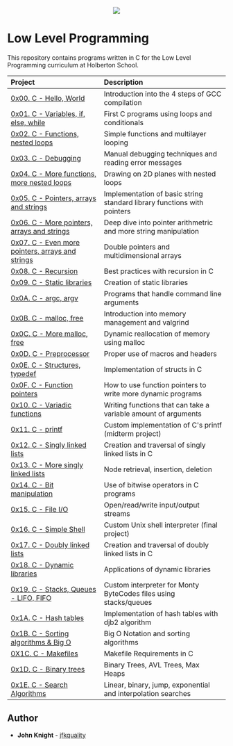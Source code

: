<p align="center">
  <img src="https://sunway.edu.np/wp-content/uploads/2019/08/hello_world.png">
</p>

# Low Level Programming

This repository contains programs written in C for the Low Level Programming curriculum at Holberton School.

| Project | Description |
| :--- | :--- |
| [0x00. C - Hello, World](./0x00-hello_world) | Introduction into the 4 steps of GCC compilation |
| [0x01. C - Variables, if, else, while](./0x01-variables_if_else_while) | First C programs using loops and conditionals |
| [0x02. C - Functions, nested loops](./0x02-functions_nested_loops) | Simple functions and multilayer looping |
| [0x03. C - Debugging](./0x03-debugging) | Manual debugging techniques and reading error messages |
| [0x04. C - More functions, more nested loops](./0x04-more_functions_nested_loops) | Drawing on 2D planes with nested loops |
| [0x05. C - Pointers, arrays and strings](./0x05-pointers_arrays_strings) | Implementation of basic string standard library functions with pointers |
| [0x06. C - More pointers, arrays and strings](./0x06-pointers_arrays_strings) | Deep dive into pointer arithmetric and more string manipulation |
| [0x07. C - Even more pointers, arrays and strings](./0x07-pointers_arrays_strings) | Double pointers and multidimensional arrays |
| [0x08. C - Recursion](./0x08-recursion) | Best practices with recursion in C |
| [0x09. C - Static libraries](./0x09-static_libraries) | Creation of static libraries |
| [0x0A. C - argc, argv](./0x0A-argc_argv) | Programs that handle command line arguments |
| [0x0B. C - malloc, free](./0x0B-malloc_free) | Introduction into memory management and valgrind |
| [0x0C. C - More malloc, free](./0x0C-more_malloc_free) | Dynamic reallocation of memory using malloc |
| [0x0D. C - Preprocessor](./0x0D-preprocessor) | Proper use of macros and headers |
| [0x0E. C - Structures, typedef](./0x0E-structures_typedef) | Implementation of structs in C |
| [0x0F. C - Function pointers](./0x0F-function_pointers) | How to use function pointers to write more dynamic programs |
| [0x10. C - Variadic functions](./0x10-variadic_functions) | Writing functions that can take a variable amount of arguments |
| [0x11. C - printf](https://github.com/garethbrickman/printf) | Custom implementation of C's printf (midterm project) |
| [0x12. C - Singly linked lists](./0x12-singly_linked_lists) | Creation and traversal of singly linked lists in C |
| [0x13. C - More singly linked lists](./0x13-more_singly_linked_lists) | Node retrieval, insertion, deletion |
| [0x14. C - Bit manipulation](./0x14-bit_manipulation) | Use of bitwise operators in C programs |
| [0x15. C - File I/O](./0x15-file_io) | Open/read/write input/output streams |
| [0x16. C - Simple Shell](https://github.com/garethbrickman/simple_shell) | Custom Unix shell interpreter (final project) |
| [0x17. C - Doubly linked lists](./0x17-doubly_linked_lists) | Creation and traversal of doubly linked lists in C |
| [0x18. C - Dynamic libraries](./0x18-dynamic_libraries) | Applications of dynamic libraries |
| [0x19. C - Stacks, Queues - LIFO, FIFO](https://github.com/garethbrickman/monty) | Custom interpreter for Monty ByteCodes files using stacks/queues |
| [0x1A. C - Hash tables](./0x1A-hash_tables) | Implementation of hash tables with djb2 algorithm |
| [0x1B. C - Sorting algorithms & Big O](./0x1B-sorting_algorithms) | Big O Notation and sorting algorithms |
| [0X1C. C - Makefiles](./0x1C-makefiles) | Makefile Requirements in C |
| [0x1D. C - Binary trees](https://github.com/tuvo1106/0x1D-binary_trees) | Binary Trees, AVL Trees, Max Heaps |
| [0x1E. C - Search Algorithms](./0x1E-search_algorithms) | Linear, binary, jump, exponential and interpolation searches |

## Author

- **John Knight** - [jfkquality](https:///github.com/jfkquality)
